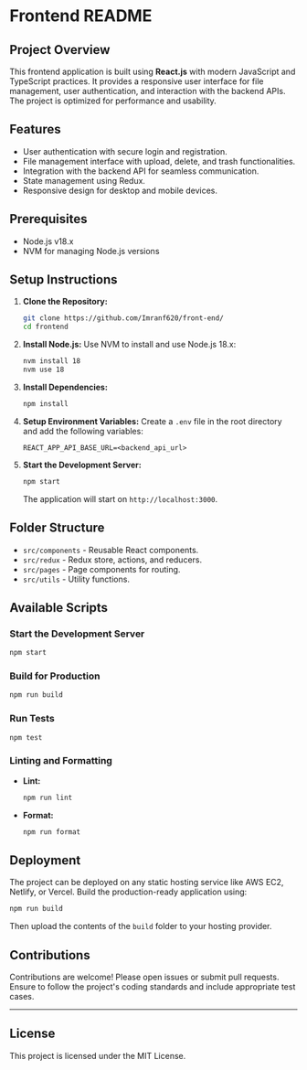 # Frontend README

## Project Overview
This frontend application is built using **React.js** with modern JavaScript and TypeScript practices. It provides a responsive user interface for file management, user authentication, and interaction with the backend APIs. The project is optimized for performance and usability.

## Features
- User authentication with secure login and registration.
- File management interface with upload, delete, and trash functionalities.
- Integration with the backend API for seamless communication.
- State management using Redux.
- Responsive design for desktop and mobile devices.

## Prerequisites
- Node.js v18.x
- NVM for managing Node.js versions

## Setup Instructions

1. **Clone the Repository:**
   ```bash
   git clone https://github.com/Imranf620/front-end/
   cd frontend
   ```

2. **Install Node.js:**
   Use NVM to install and use Node.js 18.x:
   ```bash
   nvm install 18
   nvm use 18
   ```

3. **Install Dependencies:**
   ```bash
   npm install
   ```

4. **Setup Environment Variables:**
   Create a `.env` file in the root directory and add the following variables:
   ```env
   REACT_APP_API_BASE_URL=<backend_api_url>

   ```

5. **Start the Development Server:**
   ```bash
   npm start
   ```
   The application will start on `http://localhost:3000`.

## Folder Structure
- `src/components` - Reusable React components.
- `src/redux` - Redux store, actions, and reducers.
- `src/pages` - Page components for routing.
- `src/utils` - Utility functions.

## Available Scripts

### Start the Development Server
```bash
npm start
```

### Build for Production
```bash
npm run build
```

### Run Tests
```bash
npm test
```

### Linting and Formatting
- **Lint:**
  ```bash
  npm run lint
  ```
- **Format:**
  ```bash
  npm run format
  ```

## Deployment
The project can be deployed on any static hosting service like AWS EC2, Netlify, or Vercel. Build the production-ready application using:
```bash
npm run build
```
Then upload the contents of the `build` folder to your hosting provider.

## Contributions
Contributions are welcome! Please open issues or submit pull requests. Ensure to follow the project's coding standards and include appropriate test cases.

---

## License
This project is licensed under the MIT License.
